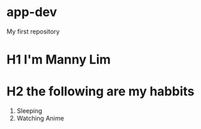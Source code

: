 # app-dev
My first repository
# H1 I'm Manny Lim
# H2 the following are my habbits
1. Sleeping
2. Watching Anime
